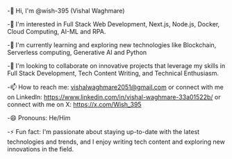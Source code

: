 -👋 Hi, I'm @wish-395 (Vishal Waghmare)

-👀 I'm interested in Full Stack Web Development, Next.js, Node.js, Docker, Cloud Computing, AI-ML and RPA.

-🌱 I'm currently learning and exploring new technologies like Blockchain, Serverless computing, Generative AI and Python 

-💞 I'm looking to collaborate on innovative projects that leverage my skills in Full Stack Development, Tech Content Writing, and Technical Enthusiasm.

-📫 How to reach me: vishalwaghmare2051@gmail.com or connect with me on LinkedIn: https://www.linkedin.com/in/vishal-waghmare-33a01522b/  or connect with me on X: https://x.com/Wish_395

-😄 Pronouns: He/Him

-⚡ Fun fact: I'm passionate about staying up-to-date with the latest technologies and trends, and I enjoy writing tech content and exploring new innovations in the field. 

<!---
wish-395/wish-395 is a ✨ special ✨ repository because its `README.md` (this file) appears on your GitHub profile.
You can click the Preview link to take a look at your changes.
--->
